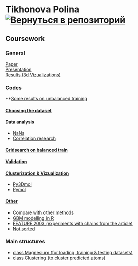 # Tikhonova Polina    [![Вернуться в репозиторий](https://pollytikhonova.github.io/coursework/GitHub-Mark-32px.png "Вернуться в репозиторий")](https://github.com/PollyTikhonova/coursework/tree/master/)
## Coursework 

### General
[Paper](https://PollyTikhonova.github.io/coursework/papers/Diploma_Tikhonova_Polina.pdf) <br>
[Presentation](https://PollyTikhonova.github.io/coursework/papers/Presentation_Tikhonova_Polina.pdf) <br>
[Results (3d Vizualizations)](https://PollyTikhonova.github.io/clusterization%20%26%20vizualization/py3dmol.html) <br>

### Codes
**[Some results on unbalanced training](https://PollyTikhonova.github.io/coursework/unbalanced_training/) <br>
#### [Choosing the dataset](https://PollyTikhonova.github.io/coursework/choosing_dataset/)
#### [Data analysis](https://PollyTikhonova.github.io/coursework/data_analysis/)
 - [NaNs](https://PollyTikhonova.github.io/coursework/data_analysis/Watch%2Bat%2Bnans.html)
 - [Correlation research](https://PollyTikhonova.github.io/coursework/data_analysis/correlation/)
#### [Gridsearch on balanced train](https://PollyTikhonova.github.io/coursework/gridsearch/Full%2BGridsearch.html)
#### [Validation](https://PollyTikhonova.github.io/coursework/validation/)
#### [Clusterization & Vizualization](https://PollyTikhonova.github.io/coursework/clusterization%20%26%20vizualization/)
 - [Py3Dmol](https://PollyTikhonova.github.io/coursework/clusterization%20%26%20vizualization/py3dmol.html)
 - [Pymol](https://PollyTikhonova.github.io/coursework/clusterization%20%26%20vizualization/Pymol%2Binteraction.html)

#### [Other](https://PollyTikhonova.github.io/other/)
 - [Compare with other methods](https://github.com/PollyTikhonova/coursework/tree/master/other/other_methods/)
 - [GBM modelling in R](https://github.com/PollyTikhonova/coursework/tree/master/other/GBM/)
 - [FEATURE 2003 (experiments with chains from the article)](https://github.com/PollyTikhonova/coursework/tree/master/other/Feature_2003_experiment)
 - [Not sorted](https://github.com/PollyTikhonova/coursework/tree/master/other/not%20sorted)

### Main structures
 - [class Magnesium (for loading, training & testing datasets)](https://github.com/PollyTikhonova/coursework/tree/master/basic%20codes/class_magnesium_not_drop_na.py)
 - [class Clustering (to cluster predicted atoms)](https://github.com/PollyTikhonova/coursework/tree/master/basic%20codes/class_clustering.py)

